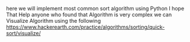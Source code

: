 here we will implement most common sort algorithm using Python
I hope That Help anyone who found that Algorithm is very complex
we can Visualize Algorithm using the following 
https://www.hackerearth.com/practice/algorithms/sorting/quick-sort/visualize/
